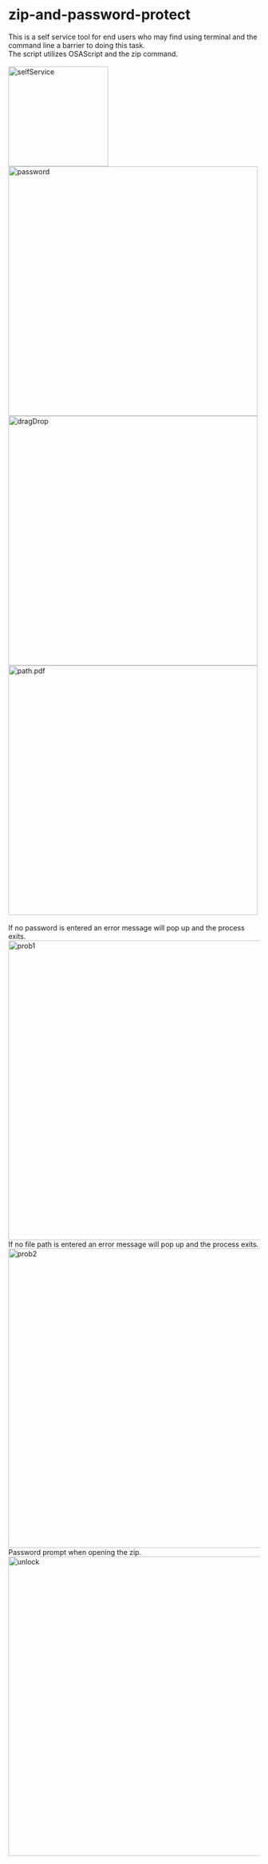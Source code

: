 # zip-and-password-protect

This is a self service tool for end users who may find using terminal and the command line a barrier to doing this task. <br>
The script utilizes OSAScript and the zip command. <br>
<br>
<img width="200" alt="selfService" src="https://github.com/bgkf/zip-and-password-protect/assets/108151241/4f75d635-786e-4146-bd9b-78d0116c0cd5">
<br>
<img width="500" alt="password" src="https://github.com/bgkf/zip-and-password-protect/assets/108151241/0fd29aab-1ff4-4bef-a152-e6331fa15ecc">
<br>
<img width="500" alt="dragDrop" src="https://github.com/bgkf/zip-and-password-protect/assets/108151241/c6ddfc01-e462-4612-95a6-ca035c8ddc94">
<br>
<img width="500" alt="path.pdf" src="https://github.com/bgkf/zip-and-password-protect/files/14797487/path.pdf">
<br>
<br>
If no password is entered an error message will pop up and the process exits.
<img width="600" alt="prob1" src="https://github.com/bgkf/zip-and-password-protect/assets/108151241/dc20b0ed-f1da-4cf9-88fa-9e0a1af199d1">
<br>
If no file path is entered an error message will pop up and the process exits.
<img width="600" alt="prob2" src="https://github.com/bgkf/zip-and-password-protect/assets/108151241/609ecae0-ef9a-4277-82e0-fd5c99d3035b">
<br>
Password prompt when opening the zip.<br>
<img width="600" alt="unlock" src="https://github.com/bgkf/zip-and-password-protect/assets/108151241/470d5f97-1997-4f96-86e6-058a6b9c6c35">
